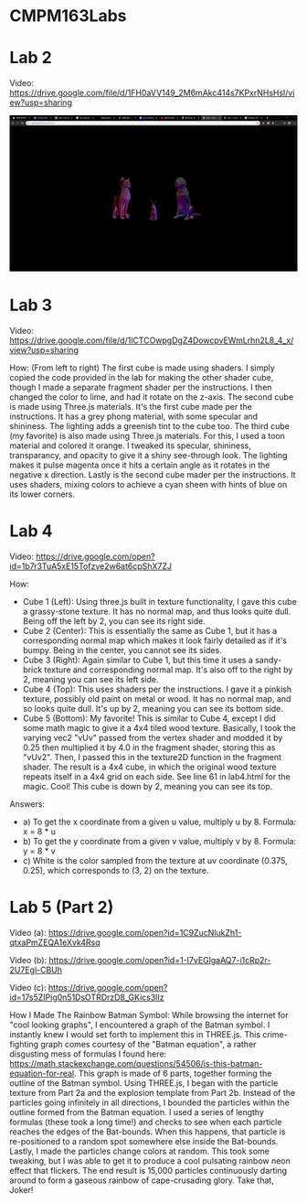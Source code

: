 # CMPM163Labs
 
 
# Lab 2

Video: https://drive.google.com/file/d/1FH0aVV149_2M6mAkc414s7KPxrNHsHsl/view?usp=sharing

![](lab2/Lab2-Part2-Screenshot.PNG)


# Lab 3

Video: https://drive.google.com/file/d/1lCTCOwpgDgZ4DowcpvEWmLrhn2L8_4_x/view?usp=sharing

How: (From left to right) The first cube is made using shaders. I simply copied the code provided in the lab for making the other shader cube, though I made a separate fragment shader per the instructions. I then changed the color to lime, and had it rotate on the z-axis. The second cube is made using Three.js materials. It's the first cube made per the instructions. It has a grey phong material, with some specular and shininess. The lighting adds a greenish tint to the cube too. The third cube (my favorite) is also made using Three.js materials. For this, I used a toon material and colored it orange. I tweaked its specular, shininess, transparancy, and opacity to give it a shiny see-through look. The lighting makes it pulse magenta once it hits a certain angle as it rotates in the negative x direction. Lastly is the second cube mader per the instructions. It uses shaders, mixing colors to achieve a cyan sheen with hints of blue on its lower corners.


# Lab 4

Video: https://drive.google.com/open?id=1b7r3TuA5xE15Tofzve2w6at6cpShX7ZJ

How: 
- Cube 1 (Left): Using three.js built in texture functionality, I gave this cube a grassy-stone texture. It has no normal map, and thus looks quite dull. Being off the left by 2, you can see its right side.
- Cube 2 (Center): This is essentially the same as Cube 1, but it has a corresponding normal map which makes it look fairly detailed as if it's bumpy. Being in the center, you cannot see its sides.
- Cube 3 (Right): Again similar to Cube 1, but this time it uses a sandy-brick texture and corresponding normal map. It's also off to the right by 2, meaning you can see its left side.
- Cube 4 (Top): This uses shaders per the instructions. I gave it a pinkish texture, possibly old paint on metal or wood. It has no normal map, and so looks quite dull. It's up by 2, meaning you can see its bottom side.
- Cube 5 (Bottom): My favorite! This is similar to Cube 4, except I did some math magic to give it a 4x4 tiled wood texture. Basically, I took the varying vec2 "vUv" passed from the vertex shader and modded it by 0.25 then multiplied it by 4.0 in the fragment shader, storing this as "vUv2". Then, I passed this in the texture2D function in the fragment shader. The result is a 4x4 cube, in which the original wood texture repeats itself in a 4x4 grid on each side. See line 61 in lab4.html for the magic. Cool! This cube is down by 2, meaning you can see its top.

Answers:
- a) To get the x coordinate from a given u value, multiply u by 8. Formula: x = 8 * u
- b) To get the y coordinate from a given v value, multiply v by 8. Formula: y = 8 * v
- c) White is the color sampled from the texture at uv coordinate (0.375, 0.25), which corresponds to (3, 2) on the texture.


# Lab 5 (Part 2)

Video (a): https://drive.google.com/open?id=1C9ZucNlukZh1-qtxaPmZEQA1eXvk4Rsq
 
Video (b): https://drive.google.com/open?id=1-I7vEGlgaAQ7-i1cRp2r-2U7Egl-CBUh
 
Video (c): https://drive.google.com/open?id=17s5ZIPjg0n51DsOTRDrzD8_GKics3lIz
 
How I Made The Rainbow Batman Symbol:
While browsing the internet for "cool looking graphs", I encountered a graph of the Batman symbol. I instantly knew I would set forth to implement this in THREE.js. This crime-fighting graph comes courtesy of the "Batman equation", a rather disgusting mess of formulas I found here: https://math.stackexchange.com/questions/54506/is-this-batman-equation-for-real. This graph is made of 6 parts, together forming the outline of the Batman symbol. Using THREE.js, I began with the particle texture from Part 2a and the explosion template from Part 2b. Instead of the particles going infinitely in all directions, I bounded the particles within the outline formed from the Batman equation. I used a series of lengthy formulas (these took a long time!) and checks to see when each particle reaches the edges of the Bat-bounds. When this happens, that particle is re-positioned to a random spot somewhere else inside the Bat-bounds. Lastly, I made the particles change colors at random. This took some tweaking, but I was able to get it to produce a cool pulsating rainbow neon effect that flickers. The end result is 15,000 particles continuously darting around to form a gaseous rainbow of cape-crusading glory. Take that, Joker!
